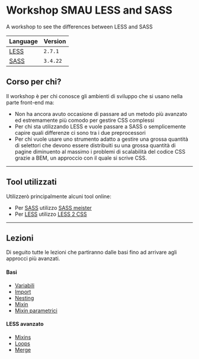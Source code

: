 # Workshop SMAU LESS and SASS
A workshop to see the differences between LESS and SASS

| Language | Version |
|------|--------|
| [LESS](less-web) | `2.7.1` |
| [SASS](sass-lang) | `3.4.22` |

## Corso per chi?

Il workshop è per chi conosce gli ambienti di sviluppo che si usano nella parte front-end ma:
- Non ha ancora avuto occasione di passare ad un metodo più avanzato ed estremamente più comodo per gestire CSS complessi
- Per chi sta utilizzando LESS e vuole passare a SASS o semplicemente capire quali differenze ci sono tra i due preprocessori
- Per chi vuole usare uno strumento adatto a gestire una grossa quantità di selettori che devono essere distribuiti su una grossa quantità di pagine diminuento al massimo i problemi di scalabilità del codice CSS grazie a BEM, un approccio con il quale si scrive CSS.

---

## Tool utilizzati

Utilizzerò principalmente alcuni tool online:
- Per [SASS](sass-lang) utilizzo [SASS meister](sass-test)
- Per [LESS](less-web) utilizzo [LESS 2 CSS](less-test)

---

## Lezioni
Di seguito tutte le lezioni che partiranno dalle basi fino ad arrivare agli approcci più avanzati.

#### Basi
- [Variabili](basi-01-variabili.md)
- [Import](basi-02-import.md)
- [Nesting](basi-03-nesting.md)
- [Mixin](basi-04-mixin.md)
- [Mixin parametrici](basi-05-mixin-parametrici.md)

#### LESS avanzato

- [Mixins](less-avanzato-01-mixin.md)
- [Loops](less-avanzato-02-loops.md)
- [Merge](less-avanzato-02-loops.md)

[sass-web]: http://sass-lang.com/
[less-web]: http://lesscss.org/features/
[sass-test]: http://www.sassmeister.com/
[less-test]: http://less2css.org/
